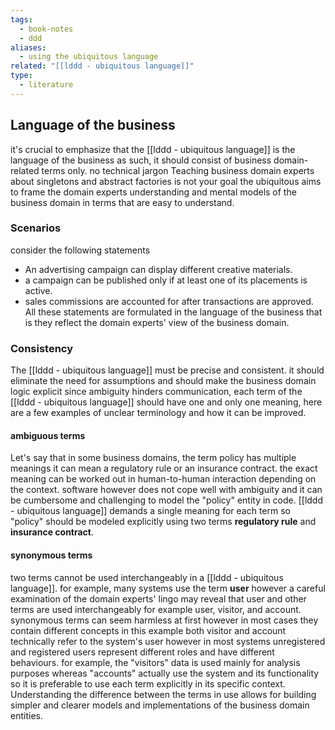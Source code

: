 ```yaml
---
tags:
  - book-notes
  - ddd
aliases:
  - using the ubiquitous language
related: "[[lddd - ubiquitous language]]"
type:
  - literature
---
```


## Language of the business
it's crucial to emphasize that the [[lddd - ubiquitous language]] is the language of the business as such, it should consist of business domain-related terms only. no technical jargon Teaching business domain experts about singletons and abstract factories is not your goal the ubiquitous aims to frame the domain experts understanding and mental models of the business domain in terms that are easy to understand. 

### Scenarios 
consider the following statements 
- An advertising campaign can display different creative materials. 
- a campaign can be published only if at least one of its placements is active. 
- sales commissions are accounted for after transactions are approved. 
All these statements are formulated in the language of the business that is they reflect the domain experts' view of the business domain. 
### Consistency 
The [[lddd - ubiquitous language]] must be precise and consistent. it should eliminate the need for assumptions and should make the business domain logic explicit 
since ambiguity hinders communication, each term of the [[lddd - ubiquitous language]] should have one and only one meaning, here are a few examples of unclear terminology and how it can be improved. 

#### ambiguous terms
Let's say that in some business domains, the term policy has multiple meanings it can mean a regulatory rule or an insurance contract. the exact meaning can be worked out in human-to-human interaction depending on the context. software however does not cope well with ambiguity and it can be cumbersome and challenging to model the "policy" entity in code. 
[[lddd - ubiquitous language]] demands a single meaning for each term so "policy" should be modeled explicitly using two terms **regulatory rule** and **insurance contract**.

#### synonymous terms
two terms cannot be used interchangeably in a [[lddd - ubiquitous language]]. for example, many systems use the term **user** however a careful examination of the domain experts' lingo may reveal that user and other terms are used interchangeably for example user, visitor, and account.
synonymous terms can seem harmless at first however in most cases they contain different concepts in this example both visitor and account technically refer to the system's user however in most systems unregistered and registered users represent different roles and have different behaviours. for example, the "visitors" data is used mainly for analysis purposes whereas "accounts" actually use the system and its functionality 
so it is preferable to use each term explicitly in its specific context. Understanding the difference between the terms in use allows for building simpler and clearer models and implementations of the business domain entities.